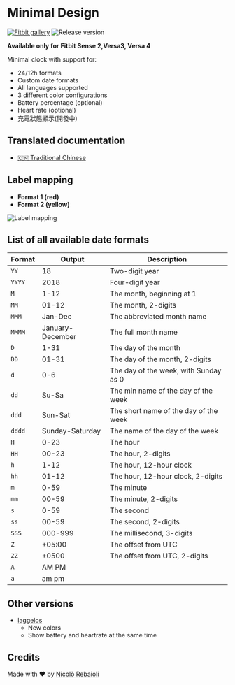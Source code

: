 # Minimal Design

[![Fitbit gallery](https://img.shields.io/badge/Fitbit%20gallery-%2300B0B9?style=flat-square&logo=fitbit&logoColor=white)](https://gallery.fitbit.com/details/c821aa5f-68c0-4ea5-ae33-bcbbe2cc3fd6)
![Release version](https://img.shields.io/github/v/release/wuc656/Minimal-Design?style=flat-square)

**Available only for Fitbit Sense 2,Versa3, Versa 4**

Minimal clock with support for:

- 24/12h formats
- Custom date formats
- All languages supported
- 3 different color configurations
- Battery percentage (optional)
- Heart rate (optional)
- 充電狀態顯示(開發中)

## Translated documentation

- [:cn: Traditional Chinese](./docs/zh-TW/README.md)

## Label mapping

- **Format 1 (red)**
- **Format 2 (yellow)**

![Label mapping](labels.png)

## List of all available date formats

| Format | Output           | Description                           |
| ------ | ---------------- | ------------------------------------- |
| `YY`   | 18               | Two-digit year                        |
| `YYYY` | 2018             | Four-digit year                       |
| `M`    | 1-12             | The month, beginning at 1             |
| `MM`   | 01-12            | The month, 2-digits                   |
| `MMM`  | Jan-Dec          | The abbreviated month name            |
| `MMMM` | January-December | The full month name                   |
| `D`    | 1-31             | The day of the month                  |
| `DD`   | 01-31            | The day of the month, 2-digits        |
| `d`    | 0-6              | The day of the week, with Sunday as 0 |
| `dd`   | Su-Sa            | The min name of the day of the week   |
| `ddd`  | Sun-Sat          | The short name of the day of the week |
| `dddd` | Sunday-Saturday  | The name of the day of the week       |
| `H`    | 0-23             | The hour                              |
| `HH`   | 00-23            | The hour, 2-digits                    |
| `h`    | 1-12             | The hour, 12-hour clock               |
| `hh`   | 01-12            | The hour, 12-hour clock, 2-digits     |
| `m`    | 0-59             | The minute                            |
| `mm`   | 00-59            | The minute, 2-digits                  |
| `s`    | 0-59             | The second                            |
| `ss`   | 00-59            | The second, 2-digits                  |
| `SSS`  | 000-999          | The millisecond, 3-digits             |
| `Z`    | +05:00           | The offset from UTC                   |
| `ZZ`   | +0500            | The offset from UTC, 2-digits         |
| `A`    | AM PM            |                                       |
| `a`    | am pm            |                                       |

## Other versions

- [laggelos](https://github.com/laggelos/Minimal-Design/tree/minimal_design_edited)
  - New colors
  - Show battery and heartrate at the same time

## Credits

Made with :heart: by [Nicolò Rebaioli](https://www.rebaioli.altervista.org)

